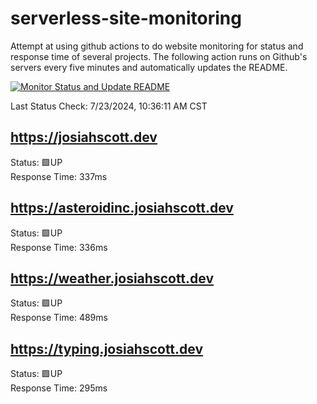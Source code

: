 # serverless-site-monitoring
Attempt at using github actions to do website monitoring for status and response time of several projects. The following action runs on Github's servers every five minutes and automatically updates the README.  

[![Monitor Status and Update README](https://github.com/JosiahSco/serverless-site-monitoring/actions/workflows/monitor.yaml/badge.svg)](https://github.com/JosiahSco/serverless-site-monitoring/actions/workflows/monitor.yaml)

Last Status Check: 7/23/2024, 10:36:11 AM CST

## https://josiahscott.dev
Status: 🟩UP  
Response Time: 337ms

## https://asteroidinc.josiahscott.dev
Status: 🟩UP  
Response Time: 336ms

## https://weather.josiahscott.dev
Status: 🟩UP  
Response Time: 489ms

## https://typing.josiahscott.dev
Status: 🟩UP  
Response Time: 295ms

